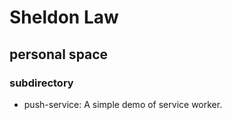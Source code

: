 # Sheldon Law

## personal space

### subdirectory
 - push-service: A simple demo of service worker.